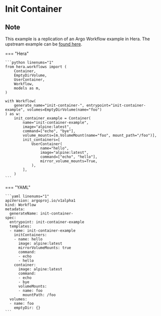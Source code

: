# Init Container

## Note

This example is a replication of an Argo Workflow example in Hera.
The upstream example can be [found here](https://github.com/argoproj/argo-workflows/blob/main/examples/init-container.yaml).




=== "Hera"

    ```python linenums="1"
    from hera.workflows import (
        Container,
        EmptyDirVolume,
        UserContainer,
        Workflow,
        models as m,
    )

    with Workflow(
        generate_name="init-container-", entrypoint="init-container-example", volumes=EmptyDirVolume(name="foo")
    ) as w:
        init_container_example = Container(
            name="init-container-example",
            image="alpine:latest",
            command=["echo", "bye"],
            volume_mounts=[m.VolumeMount(name="foo", mount_path="/foo")],
            init_containers=[
                UserContainer(
                    name="hello",
                    image="alpine:latest",
                    command=["echo", "hello"],
                    mirror_volume_mounts=True,
                ),
            ],
        )
    ```

=== "YAML"

    ```yaml linenums="1"
    apiVersion: argoproj.io/v1alpha1
    kind: Workflow
    metadata:
      generateName: init-container-
    spec:
      entrypoint: init-container-example
      templates:
      - name: init-container-example
        initContainers:
        - name: hello
          image: alpine:latest
          mirrorVolumeMounts: true
          command:
          - echo
          - hello
        container:
          image: alpine:latest
          command:
          - echo
          - bye
          volumeMounts:
          - name: foo
            mountPath: /foo
      volumes:
      - name: foo
        emptyDir: {}
    ```

